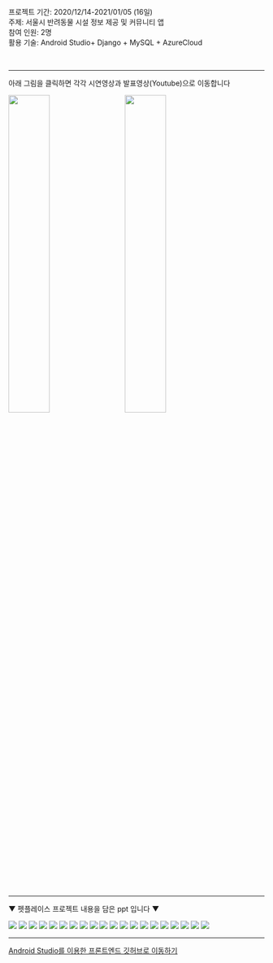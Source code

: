 프로젝트 기간: 2020/12/14-2021/01/05 (16일) <br>
주제: 서울시 반려동물 시설 정보 제공 및 커뮤니티 앱 <br>
참여 인원: 2명 <br>
활용 기술: Android Studio+ Django + MySQL + AzureCloud

<br>
<hr/>

<p>아래 그림을 클릭하면 각각 시연영상과 발표영상(Youtube)으로 이동합니다</p>
<a href="https://youtu.be/t2Cvoo3Vm1k">
<img src="https://user-images.githubusercontent.com/37690467/104351104-4cd58500-5548-11eb-810a-aa85870a279c.jpg" width="40%"></img></a>
 &nbsp; &nbsp; &nbsp;
<a href="https://youtu.be/j9YaQoilU_Y">
<img src="https://user-images.githubusercontent.com/37690467/104352425-02550800-554a-11eb-90d1-22b05cf38b2b.jpg" width="40%" ></img></a>

<hr/>
<div float:left>
<p>▼ 펫플레이스 프로젝트 내용을 담은 ppt 입니다 ▼</p>
<img src="https://user-images.githubusercontent.com/37690467/105202290-2a192100-5b85-11eb-8a66-44693ab7c66f.jpg"></img>
<img src="https://user-images.githubusercontent.com/37690467/105202293-2ab1b780-5b85-11eb-8851-e30a0661054d.jpg"></img>
<img src="https://user-images.githubusercontent.com/37690467/105202294-2ab1b780-5b85-11eb-9a3c-5b52edf66bf8.jpg"></img>
<img src="https://user-images.githubusercontent.com/37690467/105202296-2b4a4e00-5b85-11eb-8d3d-081cbf06d47f.jpg"></img>
<img src="https://user-images.githubusercontent.com/37690467/105202300-2be2e480-5b85-11eb-8b6d-23dd7e36a52a.jpg"></img>
<img src="https://user-images.githubusercontent.com/37690467/105202303-2be2e480-5b85-11eb-9ebe-9e2471c820a7.jpg"></img>
<img src="https://user-images.githubusercontent.com/37690467/105202305-2c7b7b00-5b85-11eb-87c9-70ece40f4345.jpg"></img>
<img src="https://user-images.githubusercontent.com/37690467/105202310-2d141180-5b85-11eb-8330-0df3ae92cf8b.jpg"></img>
<img src="https://user-images.githubusercontent.com/37690467/105202263-24bbd680-5b85-11eb-947b-1a5d13c946f9.jpg"></img>
<img src="https://user-images.githubusercontent.com/37690467/105202269-25ed0380-5b85-11eb-85fd-ed25c9406c4a.jpg"></img>
<img src="https://user-images.githubusercontent.com/37690467/105202270-26859a00-5b85-11eb-9518-0d17043042ad.jpg"></img>
<img src="https://user-images.githubusercontent.com/37690467/105202272-26859a00-5b85-11eb-8a92-096e8c020a08.jpg"></img>
<img src="https://user-images.githubusercontent.com/37690467/105202273-271e3080-5b85-11eb-911c-fc23c037a7f7.jpg"></img>
<img src="https://user-images.githubusercontent.com/37690467/105202275-271e3080-5b85-11eb-90b8-f8efcb70ef3d.jpg"></img>
<img src="https://user-images.githubusercontent.com/37690467/105202277-27b6c700-5b85-11eb-89af-b72fd6d4c43a.jpg"></img>
<img src="https://user-images.githubusercontent.com/37690467/105202279-284f5d80-5b85-11eb-9b2a-e45e4935daf1.jpg"></img>
<img src="https://user-images.githubusercontent.com/37690467/105202281-28e7f400-5b85-11eb-9007-f3098dab1e49.jpg"></img>
<img src="https://user-images.githubusercontent.com/37690467/105202285-28e7f400-5b85-11eb-8023-fa94518b5e1f.jpg"></img>
<img src="https://user-images.githubusercontent.com/37690467/105202288-29808a80-5b85-11eb-8a16-208745588509.jpg"></img>
<img src="https://user-images.githubusercontent.com/37690467/105202289-29808a80-5b85-11eb-8119-1243f61dec1a.jpg"></img>
</div>
<hr/>
<a href ="https://github.com/Jiyoung326/PetPlace_Frontend.git">Android Studio를 이용한 프론트엔드 깃허브로 이동하기</a>

